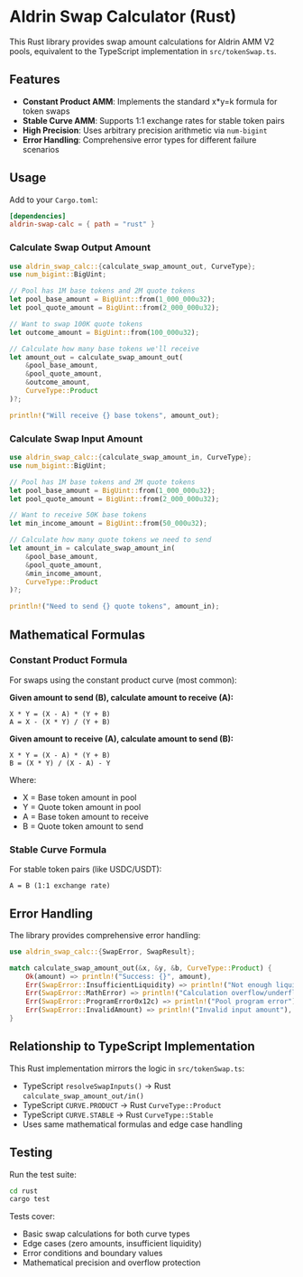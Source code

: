# Aldrin Swap Calculator (Rust)

This Rust library provides swap amount calculations for Aldrin AMM V2 pools, equivalent to the TypeScript implementation in `src/tokenSwap.ts`.

## Features

- **Constant Product AMM**: Implements the standard x*y=k formula for token swaps
- **Stable Curve AMM**: Supports 1:1 exchange rates for stable token pairs  
- **High Precision**: Uses arbitrary precision arithmetic via `num-bigint`
- **Error Handling**: Comprehensive error types for different failure scenarios

## Usage

Add to your `Cargo.toml`:

```toml
[dependencies]
aldrin-swap-calc = { path = "rust" }
```

### Calculate Swap Output Amount

```rust
use aldrin_swap_calc::{calculate_swap_amount_out, CurveType};
use num_bigint::BigUint;

// Pool has 1M base tokens and 2M quote tokens
let pool_base_amount = BigUint::from(1_000_000u32);
let pool_quote_amount = BigUint::from(2_000_000u32);

// Want to swap 100K quote tokens
let outcome_amount = BigUint::from(100_000u32);

// Calculate how many base tokens we'll receive
let amount_out = calculate_swap_amount_out(
    &pool_base_amount,
    &pool_quote_amount, 
    &outcome_amount,
    CurveType::Product
)?;

println!("Will receive {} base tokens", amount_out);
```

### Calculate Swap Input Amount

```rust
use aldrin_swap_calc::{calculate_swap_amount_in, CurveType};
use num_bigint::BigUint;

// Pool has 1M base tokens and 2M quote tokens  
let pool_base_amount = BigUint::from(1_000_000u32);
let pool_quote_amount = BigUint::from(2_000_000u32);

// Want to receive 50K base tokens
let min_income_amount = BigUint::from(50_000u32);

// Calculate how many quote tokens we need to send
let amount_in = calculate_swap_amount_in(
    &pool_base_amount,
    &pool_quote_amount,
    &min_income_amount, 
    CurveType::Product
)?;

println!("Need to send {} quote tokens", amount_in);
```

## Mathematical Formulas

### Constant Product Formula

For swaps using the constant product curve (most common):

**Given amount to send (B), calculate amount to receive (A):**
```
X * Y = (X - A) * (Y + B)
A = X - (X * Y) / (Y + B)
```

**Given amount to receive (A), calculate amount to send (B):**
```
X * Y = (X - A) * (Y + B)  
B = (X * Y) / (X - A) - Y
```

Where:
- X = Base token amount in pool
- Y = Quote token amount in pool
- A = Base token amount to receive
- B = Quote token amount to send

### Stable Curve Formula

For stable token pairs (like USDC/USDT):
```
A = B (1:1 exchange rate)
```

## Error Handling

The library provides comprehensive error handling:

```rust
use aldrin_swap_calc::{SwapError, SwapResult};

match calculate_swap_amount_out(&x, &y, &b, CurveType::Product) {
    Ok(amount) => println!("Success: {}", amount),
    Err(SwapError::InsufficientLiquidity) => println!("Not enough liquidity"),
    Err(SwapError::MathError) => println!("Calculation overflow/underflow"),
    Err(SwapError::ProgramError0x12c) => println!("Pool program error"),
    Err(SwapError::InvalidAmount) => println!("Invalid input amount"),
}
```

## Relationship to TypeScript Implementation

This Rust implementation mirrors the logic in `src/tokenSwap.ts`:

- TypeScript `resolveSwapInputs()` → Rust `calculate_swap_amount_out/in()`
- TypeScript `CURVE.PRODUCT` → Rust `CurveType::Product` 
- TypeScript `CURVE.STABLE` → Rust `CurveType::Stable`
- Uses same mathematical formulas and edge case handling

## Testing

Run the test suite:

```bash
cd rust
cargo test
```

Tests cover:
- Basic swap calculations for both curve types
- Edge cases (zero amounts, insufficient liquidity)
- Error conditions and boundary values
- Mathematical precision and overflow protection